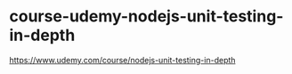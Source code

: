 # course-udemy-nodejs-unit-testing-in-depth
https://www.udemy.com/course/nodejs-unit-testing-in-depth
